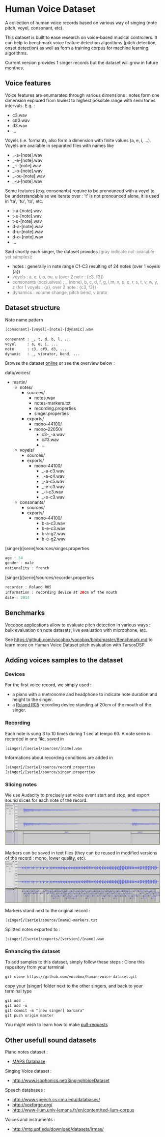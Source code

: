 # Human Voice Dataset

A collection of human voice records based on various way of singing (note pitch, voyel, consonant, etc).

This dataset is built to ease research on voice-based musical controllers. It can help to benchmark voice feature detection algorithms (pitch detection, onset detection) as well as form a training corpus for machine learning algorithms.

Current version provides 1 singer records but the dataset will grow in future monthes.



## Voice features

Voice features are enumarated through various dimensions : notes form one dimension explored from lowest to highest possible range with semi tones intervals.  E.g. :
* c3.wav
* c#3.wav
* d3.wav
* ...

Voyels (i.e. formant), also form a dimension with finite values (a, e, i, ...). Voyels are available in separated files with names like
* _-a-[note].wav
* _-e-[note].wav
* _-i-[note].wav
* _-o-[note].wav
* _-ou-[note].wav
* _-u-[note].wav

Some features (e.g. consonants) require to be pronounced with a voyel to be understandable so we iterate over : 't' is not pronounced alone, it is used in 'ta', 'tu', 'to', etc.  
* t-a-[note].wav
* t-u-[note].wav
* t-o-[note].wav
* d-a-[note].wav
* d-u-[note].wav
* d-o-[note].wav
* ...



Said shortly each singer, the dataset provides <font color="gray">(gray indicate not-available-yet samples)</font>:
* notes : generally in note range C1-C3 resulting of 24 notes (over 1 voyels {a})
* <font color="gray">voyels : a, e, i, o, ou, u (over 2 note : {c3, f3})</font>
* <font color="gray">consonants (occlusives) : _ (none), b, c, d, f, g, l,m, n, p, q, r, s, t, v, w, y, z (for 1 voyels : {a}, over 2 note : {c3, f3})</font>
* <font color="gray">dynamics : volume change, pitch bend, vibrato</font>


## Dataset structure

Note name pattern

```
[consonant]-[voyel]-[note]-[dynamic].wav

consonant : _, t, d, b, l, ...
voyel     : a, e, i, ...
note      : c3, c#3, d3, ...
dynamic   : _, vibrator, bend, ...
```

Browse the dataset <a href="https://github.com/vocobox/human-voice-dataset/tree/master/data/voices/martin">online</a> or see the overview below :

data/voices/
* martin/
  * notes/
    * sources/
      * notes.wav
      * notes-markers.txt
      * recording.properties
      * singer.properties
    * exports/
      * mono-44100/
      * mono-22050/
        * c3-_-a.wav
        * c#3.wav
        * ...
  * voyels/
    * sources/
    * exports/
      * mono-44100/
        * _-a-c3.wav
        * _-a-c4.wav
        * _-a-c5.wav
        * _-e-c3.wav
        * _-i-c3.wav
        * _-o-c3.wav
  * consonants/
    * sources/
    * exports/
      * mono-44100/
        * b-a-c3.wav
        * b-e-c3.wav
        * b-a-g2.wav
        * b-e-g2.wav


[singer]/[serie]/sources/singer.properties
``` java
age : 34
gender : male
nationality : french
```

[singer]/[serie]/sources/recorder.properties
``` java
recorder : Roland R05
information : recording device at 20cm of the mouth
date : 2014
```

## Benchmarks

<a href="https://github.com/vocobox/vocobox/">Vocobox applications</a> allow to evaluate pitch detection in various ways : bulk evaluation on note datasets, live evaluation with microphone, etc.

See <a href="">https://github.com/vocobox/vocobox/blob/master/Benchmark.md</a> to learn more on Human Voice Dataset pitch evaluation with TarsosDSP.


## Adding voices samples to the dataset

### Devices
For the first voice record, we simply used :
* a piano with a metronome and headphone to indicate note duration and height to the singer.
* a <a href="http://www.rolandus.com/products/details/1077">Roland R05</a> recording device standing at 20cm of the mouth of the singer.

### Recording
Each note is sung 3 to 10 times during 1 sec at tempo 60. A note serie is recorded in one file, saved in

```
[singer]/[serie]/sources/[name].wav
```

Informations about recording conditions are added in
```
[singer]/[serie]/source/record.properties
[singer]/[serie]/source/singer.properties
```

### Slicing notes
We use Audacity to precisely set voice event start and stop, and export sound slices for each note of the record.
<img src="doc/images/marqueurs-zoom.png">

Markers can be saved in text files (they can be reused in modified versions of the record : mono, lower quality, etc).
<img src="doc/images/marqueurs.png">

Markers stand next to the original record :
```
[singer]/[serie]/source/[name]-markers.txt
```

Splitted notes exported to :
```
[singer]/[serie]/exports/[version]/[name].wav
```

### Enhancing the dataset
To add samples to this dataset, simply follow these steps :
Clone this repository from your terminal

```
git clone https://github.com/vocobox/human-voice-dataset.git
```

copy your [singer] folder next to the other singers, and back to your terminal type
```
git add .
git add -u
git commit -m "[new singer] barbara"
git push origin master
```

You might wish to learn how to make <a href="https://help.github.com/articles/using-pull-requests/">pull-requests</a>

## Other usefull sound datasets

Piano notes dataset :
* <a href="http://www.tsi.telecom-paristech.fr/aao/en/2010/07/08/maps-database-a-piano-database-for-multipitch-estimation-and-automatic-transcription-of-music/">MAPS Database</a>

Singing Voice dataset :
*  http://www.isophonics.net/SingingVoiceDataset

Speech databases :
* http://www.speech.cs.cmu.edu/databases/
* http://voxforge.org/
* http://www-lium.univ-lemans.fr/en/content/ted-lium-corpus

Voices and instruments :
* http://mtg.upf.edu/download/datasets/irmas/
